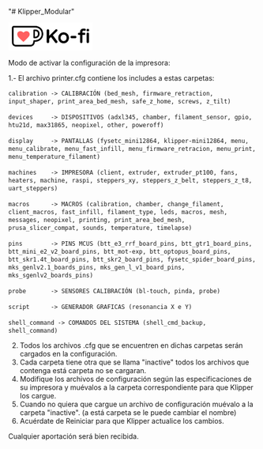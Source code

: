 "# Klipper_Modular" 

[<img width="171" alt="kofi_s_tag_dark" src="https://github.com/LauOtero/Klipper_Modular/blob/main/Ko-fi-Logo.png">](https://ko-fi.com/laureotero)

Modo de activar la configuración de la impresora:

1.- El archivo printer.cfg contiene los includes a estas carpetas:

	calibration -> CALIBRACIÓN (bed_mesh, firmware_retraction, input_shaper, print_area_bed_mesh, safe_z_home, screws, z_tilt)

	devices     -> DISPOSITIVOS (adxl345, chamber, filament_sensor, gpio, htu21d, max31865, neopixel, other, poweroff)

	display     -> PANTALLAS (fysetc_mini12864, klipper-mini12864, menu, menu_calibrate, menu_fast_infill, menu_firmware_retracion, menu_print, menu_temperature_filament)

	machines    -> IMPRESORA (client, extruder, extruder_pt100, fans, heaters, machine, raspi, steppers_xy, steppers_z_belt, steppers_z_t8, uart_steppers)

	macros      -> MACROS (calibration, chamber, change_filament, client_macros, fast_infill, filament_type, leds, macros, mesh, messages, neopixel, printing, print_area_bed_mesh, prusa_slicer_compat, sounds, temperature, timelapse)

	pins        -> PINS MCUS (btt_e3_rrf_board_pins, btt_gtr1_board_pins, btt_mini_e2_v2_board_pins, btt_mot-exp, btt_optopus_board_pins, btt_skr1.4t_board_pins, btt_skr2_board_pins, fysetc_spider_board_pins, mks_genlv2.1_boards_pins, mks_gen_l_v1_board_pins, mks_sgenlv2_boards_pins)

	probe       -> SENSORES CALIBRACIÓN (bl-touch, pinda, probe)
	
	script      -> GENERADOR GRAFICAS (resonancia X e Y)

	shell_command -> COMANDOS DEL SISTEMA (shell_cmd_backup, shell_command)


2. Todos los archivos .cfg que se encuentren en dichas carpetas serán cargados en la configuración.
3. Cada carpeta tiene otra que se llama "inactive" todos los archivos que contenga está carpeta no se cargaran.
4. Modifique los archivos de configuración según las especificaciones de su impresora y muévalos a la carpeta correspondiente para que Klipper los cargue.
5. Cuando no quiera que cargue un archivo de configuración muévalo a la carpeta "inactive". (a está carpeta se le puede cambiar el nombre)
6. Acuérdate de Reiniciar para que Klipper actualice los cambios.


Cualquier aportación será bien recibida.

